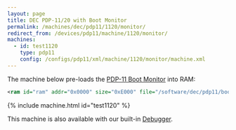 ```yaml
---
layout: page
title: DEC PDP-11/20 with Boot Monitor 
permalink: /machines/dec/pdp11/1120/monitor/
redirect_from: /devices/pdp11/machine/1120/monitor/
machines:
  - id: test1120
    type: pdp11
    config: /configs/pdp11/xml/machine/1120/monitor/machine.xml
---
```


The machine below pre-loads the [PDP-11 Boot Monitor](/software/dec/pdp11/boot/monitor/) into RAM:

```xml
<ram id="ram" addr="0x0000" size="0xE000" file="/software/dec/pdp11/boot/monitor/BOOTMON.json" load="0xC000" exec="0xC000"/>
```

{% include machine.html id="test1120" %}

This machine is also available with our built-in [Debugger](debugger/).
